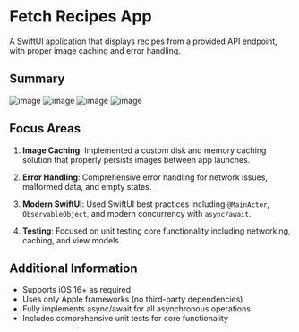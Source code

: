 # Fetch Recipes App

A SwiftUI application that displays recipes from a provided API endpoint, with proper image caching and error handling.

## Summary

![image](https://github.com/user-attachments/assets/c80bd471-181d-4e77-b0dd-f225cd3ddfbf)
![image](https://github.com/user-attachments/assets/31dd56f3-add2-45c4-af4a-0bf5a0f71b0b)
![image](https://github.com/user-attachments/assets/f80934f2-5350-469b-943f-bbf51b3feb86)
![image](https://github.com/user-attachments/assets/08e00b4d-8905-4ce2-9fb6-542835f7d544)


## Focus Areas

1. **Image Caching**: Implemented a custom disk and memory caching solution that properly persists images between app launches.

2. **Error Handling**: Comprehensive error handling for network issues, malformed data, and empty states.

3. **Modern SwiftUI**: Used SwiftUI best practices including `@MainActor`, `ObservableObject`, and modern concurrency with `async/await`.

4. **Testing**: Focused on unit testing core functionality including networking, caching, and view models.

## Additional Information

- Supports iOS 16+ as required
- Uses only Apple frameworks (no third-party dependencies)
- Fully implements async/await for all asynchronous operations
- Includes comprehensive unit tests for core functionality
